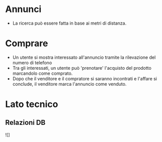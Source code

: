 # Annunci

- La ricerca può essere fatta in base ai metri di distanza.
  
# Comprare 

- Un utente si mostra interessato all'annuncio tramite la rilevazione del numero di telefono
- Tra gli interessati, un utente può 'prenotare' l'acquisto del prodotto marcandolo come comprato.
- Dopo che il venditore e il compratore si saranno incontrati e l'affare si conclude, il venditore marca l'annuncio come venduto.

# Lato tecnico

## Relazioni DB
![]
